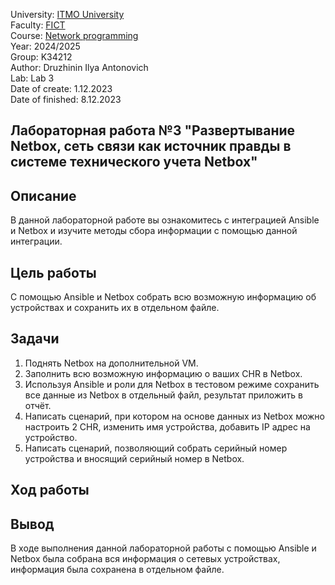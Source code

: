 University: [ITMO University](https://itmo.ru/ru/)  
Faculty: [FICT](https://fict.itmo.ru)  
Course: [Network programming](https://github.com/itmo-ict-faculty/network-programming)  
Year: 2024/2025  
Group: K34212  
Author: Druzhinin Ilya Antonovich  
Lab: Lab 3  
Date of create: 1.12.2023  
Date of finished: 8.12.2023  

## Лабораторная работа №3 "Развертывание Netbox, сеть связи как источник правды в системе технического учета Netbox"

## Описание

В данной лабораторной работе вы ознакомитесь с интеграцией Ansible и Netbox и изучите методы сбора информации с помощью данной интеграции.

## Цель работы

С помощью Ansible и Netbox собрать всю возможную информацию об устройствах и сохранить их в отдельном файле.

## Задачи

1. Поднять Netbox на дополнительной VM.
2. Заполнить всю возможную информацию о ваших CHR в Netbox.
3. Используя Ansible и роли для Netbox в тестовом режиме сохранить все данные из Netbox в отдельный файл, результат приложить в отчёт.
4. Написать сценарий, при котором на основе данных из Netbox можно настроить 2 CHR, изменить имя устройства, добавить IP адрес на устройство.
5. Написать сценарий, позволяющий собрать серийный номер устройства и вносящий серийный номер в Netbox.

## Ход работы



## Вывод
В ходе выполнения данной лабораторной работы с помощью Ansible и Netbox была собрана вся информация о сетевых устройствах, информация была сохранена в отдельном файле.
 

